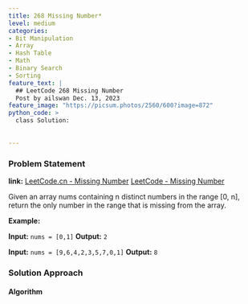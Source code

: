 ```yaml
---
title: 268 Missing Number*
level: medium
categories:
- Bit Manipulation
- Array
- Hash Table
- Math
- Binary Search
- Sorting
feature_text: |
  ## LeetCode 268 Missing Number
  Post by ailswan Dec. 13, 2023
feature_image: "https://picsum.photos/2560/600?image=872"
python_code: >
  class Solution:
      
         
---
```


### Problem Statement
**link:**
[LeetCode.cn - Missing Number](https://leetcode.cn/problems/missing-number/)
[LeetCode - Missing Number](https://leetcode.com/problems/missing-number/)

 
Given an array nums containing n distinct numbers in the range [0, n], return the only number in the range that is missing from the array.

 
**Example:**

**Input:** `nums = [0,1]`
**Output:** `2`
 
**Input:** `nums = [9,6,4,2,3,5,7,0,1]`
**Output:** `8`

### Solution Approach
 

#### Algorithm
 